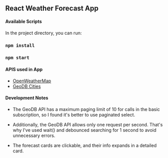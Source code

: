 ## React Weather Forecast App

#### Available Scripts

In the project directory, you can run:

### `npm install`

### `npm start`

#### APIS used in App

- [OpenWeatherMap](https://openweathermap.org/)
- [GeoDB Cities](https://rapidapi.com/wirefreethought/api/geodb-cities/)

#### Development Notes

- The GeoDB API has a maximum paging limit of 10 for calls in the basic subscription, so I found it's better to use paginated select.

- Additionally, the GeoDB API allows only one request per second. That's why I've used wait() and debounced searching for 1 second to avoid unnecessary errors.

- The forecast cards are clickable, and their info expands in a detailed card.
